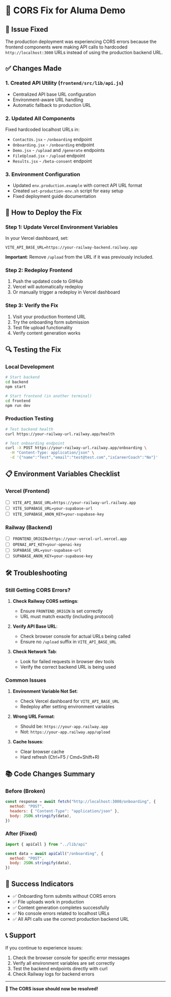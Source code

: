 # 🔧 CORS Fix for Aluma Demo

## 🚨 **Issue Fixed**

The production deployment was experiencing CORS errors because the frontend components were making API calls to hardcoded `http://localhost:3000` URLs instead of using the production backend URL.

## ✅ **Changes Made**

### 1. **Created API Utility (`frontend/src/lib/api.js`)**

- Centralized API base URL configuration
- Environment-aware URL handling
- Automatic fallback to production URL

### 2. **Updated All Components**

Fixed hardcoded localhost URLs in:

- `ContactUs.jsx` - `/onboarding` endpoint
- `Onboarding.jsx` - `/onboarding` endpoint
- `Demo.jsx` - `/upload` and `/generate` endpoints
- `FileUpload.jsx` - `/upload` endpoint
- `Results.jsx` - `/beta-consent` endpoint

### 3. **Environment Configuration**

- Updated `env.production.example` with correct API URL format
- Created `set-production-env.sh` script for easy setup
- Fixed deployment guide documentation

## 🚀 **How to Deploy the Fix**

### **Step 1: Update Vercel Environment Variables**

In your Vercel dashboard, set:

```env
VITE_API_BASE_URL=https://your-railway-backend.railway.app
```

**Important**: Remove `/upload` from the URL if it was previously included.

### **Step 2: Redeploy Frontend**

1. Push the updated code to GitHub
2. Vercel will automatically redeploy
3. Or manually trigger a redeploy in Vercel dashboard

### **Step 3: Verify the Fix**

1. Visit your production frontend URL
2. Try the onboarding form submission
3. Test file upload functionality
4. Verify content generation works

## 🔍 **Testing the Fix**

### **Local Development**

```bash
# Start backend
cd backend
npm start

# Start frontend (in another terminal)
cd frontend
npm run dev
```

### **Production Testing**

```bash
# Test backend health
curl https://your-railway-url.railway.app/health

# Test onboarding endpoint
curl -X POST https://your-railway-url.railway.app/onboarding \
  -H "Content-Type: application/json" \
  -d '{"name":"Test","email":"test@test.com","isCareerCoach":"No"}'
```

## 📋 **Environment Variables Checklist**

### **Vercel (Frontend)**

- [ ] `VITE_API_BASE_URL=https://your-railway-url.railway.app`
- [ ] `VITE_SUPABASE_URL=your-supabase-url`
- [ ] `VITE_SUPABASE_ANON_KEY=your-supabase-key`

### **Railway (Backend)**

- [ ] `FRONTEND_ORIGIN=https://your-vercel-url.vercel.app`
- [ ] `OPENAI_API_KEY=your-openai-key`
- [ ] `SUPABASE_URL=your-supabase-url`
- [ ] `SUPABASE_ANON_KEY=your-supabase-key`

## 🛠 **Troubleshooting**

### **Still Getting CORS Errors?**

1. **Check Railway CORS settings**:

   - Ensure `FRONTEND_ORIGIN` is set correctly
   - URL must match exactly (including protocol)

2. **Verify API Base URL**:

   - Check browser console for actual URLs being called
   - Ensure no `/upload` suffix in `VITE_API_BASE_URL`

3. **Check Network Tab**:
   - Look for failed requests in browser dev tools
   - Verify the correct backend URL is being used

### **Common Issues**

1. **Environment Variable Not Set**:

   - Check Vercel dashboard for `VITE_API_BASE_URL`
   - Redeploy after setting environment variables

2. **Wrong URL Format**:

   - Should be: `https://your-app.railway.app`
   - Not: `https://your-app.railway.app/upload`

3. **Cache Issues**:
   - Clear browser cache
   - Hard refresh (Ctrl+F5 / Cmd+Shift+R)

## 📚 **Code Changes Summary**

### **Before (Broken)**

```javascript
const response = await fetch("http://localhost:3000/onboarding", {
  method: "POST",
  headers: { "Content-Type": "application/json" },
  body: JSON.stringify(data),
})
```

### **After (Fixed)**

```javascript
import { apiCall } from "../lib/api"

const data = await apiCall("/onboarding", {
  method: "POST",
  body: JSON.stringify(data),
})
```

## 🎯 **Success Indicators**

- ✅ Onboarding form submits without CORS errors
- ✅ File uploads work in production
- ✅ Content generation completes successfully
- ✅ No console errors related to localhost URLs
- ✅ All API calls use the correct production backend URL

## 📞 **Support**

If you continue to experience issues:

1. Check the browser console for specific error messages
2. Verify all environment variables are set correctly
3. Test the backend endpoints directly with curl
4. Check Railway logs for backend errors

---

**🎉 The CORS issue should now be resolved!**
